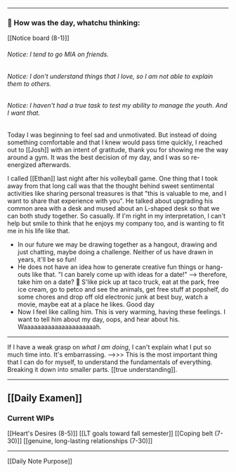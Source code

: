 
---
### 📝 How was the day, whatchu thinking:
[[Notice board (8-1)]]
###### Notice: I tend to go MIA on friends.
###### Notice: I don't understand things that I love, so I am not able to explain them to others.
###### Notice: I haven't had a true task to test my ability to manage the youth. And I want that.

Today I was beginning to feel sad and unmotivated. But instead of doing something comfortable and that I knew would pass time quickly, I reached out to [[Josh]] with an intent of gratitude, thank you for showing me the way around a gym. It was the best decision of my day, and I was so re-energized afterwards. 

I called [[Ethan]] last night after his volleyball game. One thing that I took away from that long call was that the thought behind sweet sentimental activities like sharing personal treasures is that "this is valuable to me, and I want to share that experience with you". He talked about upgrading his common area with a desk and mused about an L-shaped desk so that we can both study together. So casually. If I'm right in my interpretation, I can't help but smile to think that he enjoys my company too, and is wanting to fit me in his life like that. 
- In our future we may be drawing together as a hangout, drawing and just chatting, maybe doing a challenge. Neither of us have drawn in years, it'll be so fun!
- He does not have an idea how to generate creative fun things or hang-outs like that. "I can barely come up with ideas for a date!" --> therefore, take him on a date? 👀
	S'like pick up at taco truck, eat at the park, free ice cream, go to petco and see the animals, get free stuff at popshelf, do some chores and drop off old electronic junk at best buy, watch a movie, maybe eat at a place he likes. Good day
- Now I feel like calling him. This is very warming, having these feelings. I want to tell him about my day, oops, and hear about his. Waaaaaaaaaaaaaaaaaaaaah.

---

If I have a weak grasp on *what I am doing*, I can't explain what I put so much time into. It's embarrassing. 
-->>>
This is the most important thing that I can do for myself, to understand the fundamentals of everything. Breaking it down into smaller parts. [[true understanding]].

---
## [[Daily Examen]]
### Current WIPs
[[Heart's Desires (8-5)]]
[[LT goals toward fall semester]]
[[Coping belt (7-30)]]
[[genuine, long-lasting relationships (7-30)]]

---

[[Daily Note Purpose]]